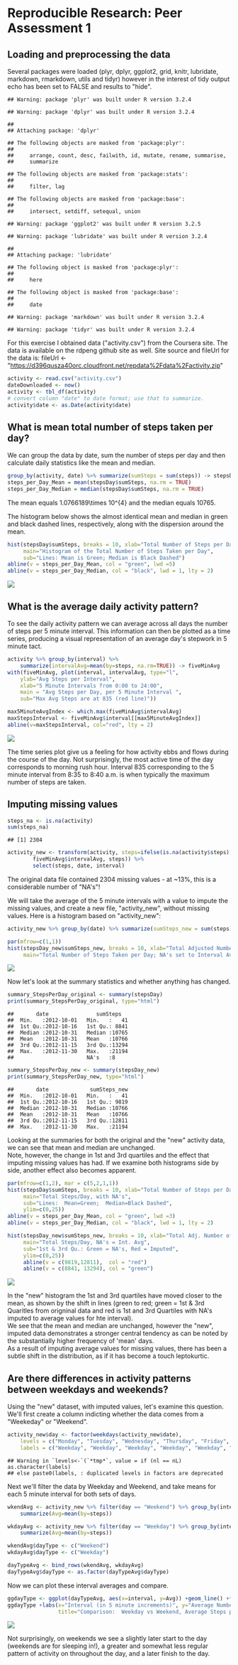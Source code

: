 # Reproducible Research: Peer Assessment 1


## Loading and preprocessing the data
Several packages were loaded (plyr, dplyr, ggplot2, grid, knitr, lubridate, markdown, rmarkdown, utils and tidyr) however in the interest of tidy output echo has been set to FALSE and results to "hide".

```
## Warning: package 'plyr' was built under R version 3.2.4
```

```
## Warning: package 'dplyr' was built under R version 3.2.4
```

```
## 
## Attaching package: 'dplyr'
```

```
## The following objects are masked from 'package:plyr':
## 
##     arrange, count, desc, failwith, id, mutate, rename, summarise,
##     summarize
```

```
## The following objects are masked from 'package:stats':
## 
##     filter, lag
```

```
## The following objects are masked from 'package:base':
## 
##     intersect, setdiff, setequal, union
```

```
## Warning: package 'ggplot2' was built under R version 3.2.5
```

```
## Warning: package 'lubridate' was built under R version 3.2.4
```

```
## 
## Attaching package: 'lubridate'
```

```
## The following object is masked from 'package:plyr':
## 
##     here
```

```
## The following object is masked from 'package:base':
## 
##     date
```

```
## Warning: package 'markdown' was built under R version 3.2.4
```

```
## Warning: package 'tidyr' was built under R version 3.2.4
```

For this exercise I obtained data ("activity.csv") from the Coursera site. 
The data is available on the rdpeng github site as well.
Site source and fileUrl for the data is:
fileUrl <- "https://d396qusza40orc.cloudfront.net/repdata%2Fdata%2Factivity.zip"


```r
activity <- read.csv("activity.csv")
dateDownloaded <- now()
activity <- tbl_df(activity)
# convert column "date" to date format; use that to summarize.
activity$date <- as.Date(activity$date)
```

## What is mean total number of steps taken per day?
We can group the data by date, sum the number of steps per day and then calculate daily statistics like the mean and median.


```r
group_by(activity, date) %>% summarize(sumSteps = sum(steps)) -> stepsDay
steps_per_Day_Mean = mean(stepsDay$sumSteps, na.rm = TRUE)
steps_per_Day_Median = median(stepsDay$sumSteps, na.rm = TRUE)
```

The mean equals 1.0766189\times 10^{4} and the median equals 10765. 

The histogram below shows the almost identical mean and median in green and black dashed lines, respectively, along with the dispersion around the mean.


```r
hist(stepsDay$sumSteps, breaks = 10, xlab="Total Number of Steps per Day", 
     main="Histogram of the Total Number of Steps Taken per Day",
     sub="Lines: Mean is Green; Median is Black Dashed")
abline(v = steps_per_Day_Mean, col = "green", lwd =5)
abline(v = steps_per_Day_Median, col = "black", lwd = 1, lty = 2)
```

![](PA1_template_final_files/figure-html/histogram1-1.png)

## What is the average daily activity pattern?
To see the daily activity pattern we can average across all days the number of steps per 5 minute interval.  This information can then be plotted as a time series, producing a visual representation of an average day's stepwork in 5 minute tact.


```r
activity %>% group_by(interval) %>% 
    summarize(intervalAvg=mean(by=steps, na.rm=TRUE)) -> fiveMinAvg 
with(fiveMinAvg, plot(interval, intervalAvg, type="l", 
    ylab="Avg Steps per Interval",
    xlab="5 Minute Intervals from 0:00 to 24:00", 
    main = "Avg Steps per Day, per 5 Minute Interval ", 
    sub="Max Avg Steps are at 835 (red line)"))

max5MinuteAvgIndex <- which.max(fiveMinAvg$intervalAvg)
maxStepsInterval <- fiveMinAvg$interval[[max5MinuteAvgIndex]]
abline(v=maxStepsInterval, col="red", lty = 2)
```

![](PA1_template_final_files/figure-html/TS1_maxinterval-1.png)

The time series plot give us a feeling for how activity ebbs and flows during the course of the day.  Not surprisingly, the most active time of the day corresponds to morning rush hour.  Interval 835 corresponding to the 5 minute interval from 8:35 to 8:40 a.m. is when typically the maximum number of steps are taken. 

## Imputing missing values

```r
steps_na <- is.na(activity)
sum(steps_na)
```

```
## [1] 2304
```

```r
activity_new <- transform(activity, steps=ifelse(is.na(activity$steps), 
        fiveMinAvg$intervalAvg, steps)) %>% 
        select(steps, date, interval) 
```
The original data file contained 2304 missing values - at ~13%, this is a considerable number of "NA's"!


We will take the average of the 5 minute intervals with a value to impute the missing values, and create a new file, "activity_new", without missing values.
Here is a histogram based on "activity_new":


```r
activity_new %>% group_by(date) %>% summarize(sumSteps_new = sum(steps)) -> stepsDay_new

par(mfrow=c(1,1))
hist(stepsDay_new$sumSteps_new, breaks = 10, xlab="Total Adjusted Number of Steps per Day", 
     main="Total Number of Steps Taken per Day; NA's set to Interval Average")
```

![](PA1_template_final_files/figure-html/histogram2-1.png)

Now let's look at the summary statistics and whether anything has changed.


```r
summary_StepsPerDay_original <- summary(stepsDay)
print(summary_StepsPerDay_original, type="html")
```

```
##       date               sumSteps    
##  Min.   :2012-10-01   Min.   :   41  
##  1st Qu.:2012-10-16   1st Qu.: 8841  
##  Median :2012-10-31   Median :10765  
##  Mean   :2012-10-31   Mean   :10766  
##  3rd Qu.:2012-11-15   3rd Qu.:13294  
##  Max.   :2012-11-30   Max.   :21194  
##                       NA's   :8
```

```r
summary_StepsPerDay_new <- summary(stepsDay_new)
print(summary_StepsPerDay_new, type="html")
```

```
##       date             sumSteps_new  
##  Min.   :2012-10-01   Min.   :   41  
##  1st Qu.:2012-10-16   1st Qu.: 9819  
##  Median :2012-10-31   Median :10766  
##  Mean   :2012-10-31   Mean   :10766  
##  3rd Qu.:2012-11-15   3rd Qu.:12811  
##  Max.   :2012-11-30   Max.   :21194
```

Looking at the summaries for both the original and the "new" activity data, we can see that mean and median are unchanged.  
Note, however, the change in 1st and 3rd quartiles and the effect that imputing missing values has had.
If we examine both histograms side by side, another effect also becomes apparent.


```r
par(mfrow=c(1,2), mar = c(5,2,1,1))
hist(stepsDay$sumSteps, breaks = 10, xlab="Total Number of Steps per Day", 
     main="Total Steps/Day, with NA's",
     sub="Lines:  Mean=Green;  Median=Black Dashed",
     ylim=c(0,25))
abline(v = steps_per_Day_Mean, col = "green", lwd =3)
abline(v = steps_per_Day_Median, col = "black", lwd = 1, lty = 2)

hist(stepsDay_new$sumSteps_new, breaks = 10, xlab="Total Adj. Number of Steps per Day", 
     main="Total Steps/Day, NA's = Int. Avg",
     sub="1st & 3rd Qu.: Green = NA's, Red = Imputed",
     ylim=c(0,25))
     abline(v = c(9819,12811),  col = "red")
     abline(v = c(8841, 13294), col = "green")
```

![](PA1_template_final_files/figure-html/histograms1and2_sideBySide-1.png)

In the "new" histogram the 1st and 3rd quartiles have moved closer to the mean, as shown by the shift in lines (green to red; green = 1st & 3rd Quaritles from origninal data and red is 1st and 3rd Quartiles with NA's imputed to average values for hte interval).  
We see that the mean and median are unchanged, however the "new", imputed data demonstrates a stronger central tendency as can be noted by the substantially higher frequency of 'mean' days.  
As a result of imputing average values for missing values, there has been a subtle shift in the distribution, as if it has become a touch leptokurtic.  

## Are there differences in activity patterns between weekdays and weekends?
Using the "new" dataset, with imputed values, let's examine this question. 
We'll first create a column indicting whether the data comes from a "Weekeday" or "Weekend".


```r
activity_new$day <- factor(weekdays(activity_new$date), 
    levels = c("Monday", "Tuesday", "Wednesday", "Thursday", "Friday", "Saturday", "Sunday"),
    labels = c("Weekday", "Weekday", "Weekday", "Weekday", "Weekday", "Weekend", "Weekend"))
```

```
## Warning in `levels<-`(`*tmp*`, value = if (nl == nL) as.character(labels)
## else paste0(labels, : duplicated levels in factors are deprecated
```

Next we'll filter the data by Weekday and Weekend, and take means for each 5 minute interval for both sets of days.


```r
wkendAvg <- activity_new %>% filter(day == "Weekend") %>% group_by(interval) %>% 
    summarize(Avg=mean(by=steps))

wkdayAvg <- activity_new %>% filter(day == "Weekday") %>% group_by(interval) %>% 
    summarize(Avg=mean(by=steps)) 

wkendAvg$dayType <- c("Weekend")
wkdayAvg$dayType <- c("Weekday")

dayTypeAvg <- bind_rows(wkendAvg, wkdayAvg)
dayTypeAvg$dayType <- as.factor(dayTypeAvg$dayType)
```

Now we can plot these interval averages and compare.


```r
ggdayType <- ggplot(dayTypeAvg, aes(x=interval, y=Avg)) +geom_line() +facet_grid(dayType~.)
ggdayType +labs(x="Interval (in 5 minute increments)", y="Average Number of Steps per Interval",
                title="Comparison:  Weekday vs Weekend, Average Steps per Interval")
```

![](PA1_template_final_files/figure-html/TS2wkdaywkendPlot-1.png)

Not surprisingly, on weekends we see a slightly later start to the day (weekends are for sleeping in!), a greater and somewhat less regular pattern of activity  on throughout the day, and a later finish to the day.

